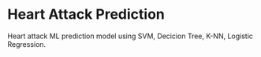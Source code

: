# Heart Attack Prediction
Heart attack ML prediction model using SVM, Decicion Tree, K-NN, Logistic Regression.
